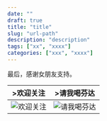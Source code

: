 ```yaml
---
date: ""
draft: true
title: "title"
slug: "url-path"
description: "description"
tags: ["xx", "xxxx"]
categories: ["xxx", "xxxx"]
---
```



最后，感谢女朋友支持。

|>欢迎关注 | >请我喝芬达|
------- | -------
![欢迎关注](http://media.gusibi.mobi/Hy8XHexmzppNKuekLuGxWy8LjdGrQAzZA3mH_e9xltoiYgTFWdvlpZwGWxZESrbK)| ![请我喝芬达](http://media.gusibi.mobi/CO9DwU6ZHnXHD5xuG3GqTsY_IYPl-JdpQrDaOo6tl6PiAGEBDeYFHO7sGQi_VVFc)

